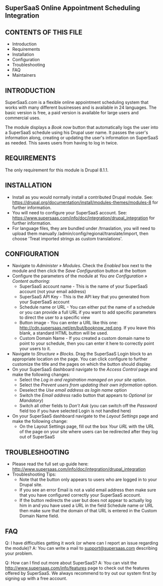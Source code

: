 SuperSaaS Online Appointment Scheduling Integration
---------------------------------------------------------

CONTENTS OF THIS FILE
---------------------

 * Introduction
 * Requirements
 * Installation
 * Configuration
 * Troubleshooting
 * FAQ
 * Maintainers

INTRODUCTION
------------

SuperSaaS.com is a flexible online appointment scheduling system that works with
many different businesses and is available in 24 languages. The basic version is
free, a paid version is available for large users and commercial uses.

The module displays a *Book now* button that automatically logs the user into a
SuperSaaS schedule using his Drupal user name. It passes the user's information
along, creating or updating the user's information on SuperSaaS as needed. This
saves users from having to log in twice.

REQUIREMENTS
------------
The only requirement for this module is Drupal 8.1.1.

INSTALLATION
------------
 * Install as you would normally install a contributed Drupal module. See:
   https://drupal.org/documentation/install/modules-themes/modules-8
   for further information.
 * You will need to configure your SuperSaaS account. See:
  https://www.supersaas.com/info/doc/integration/drupal_integration
  for further information.
 * For language files, they are bundled under /trnaslation, you will
  need to upload them manually /admin/config/regional/translate/import, then
  choose 'Treat imported strings as custom translations'.

CONFIGURATION
-------------
* Navigate to *Administer » Modules*. Check the *Enabled* box next to the module
and then click the *Save Configuration* button at the bottom
* Configure the parameters of the module at *You
are Configuration » Content authoring*:
  - SuperSaaS account name - This is the name of your SuperSaaS account
  (not your email address)
  - SuperSaaS API Key - This is the API key that you generated from your SuperSaaS account
  - Schedule name or URL - You can either put the name of a schedule or you can
  provide a full URL if you want to add specific parameters to direct
  the user to a specific view
  - Button image - You can enter a URL like this one:
  http://cdn.supersaas.net/en/but/booknow_red.png.
  If you leave this blank, a standard HTML button will be used.
  - Custom Domain Name - If you created a custom domain name to point to your
  schedule, then you can enter it here to correctly point your users to it.
* Navigate to *Structure » Blocks*. Drag the SuperSaaS Login block to
an appropriate location on the page. You can click configure to further
customize the title and the pages on which the button should display.
* On your SuperSaaS dashboard navigate to the *Access Control* page and make
the following changes:
  - Select the *Log in and registration managed on your site* option.
  - Select the *Prevent users from updating their own information* option.
  - Deselect the *Use email address as login name* option
  - Switch the *Email address* radio button that appears to *Optional*
  (or *Mandatory*)
  - Switch all other fields to *Don’t Ask* (you can switch off the *Password*
  field too if you have selected  Login is not handled here)
* On your SuperSaaS dashboard navigate to the *Layout Settings* page
and make the following change:
  - On the Layout Settings page, fill out the box *Your URL* with the URL of
  the page on your site where users can be redirected after they log out of
  SuperSaaS

TROUBLESHOOTING
---------------
* Please read the full set up guide here:
http://www.supersaas.com/info/doc/integration/drupal_integration
* Troubleshooting Tips:
  - Note that the button only appears to users who are logged in to your Drupal
  site.
  - If you see an error Email is not a valid email address then make sure that
  you have configured correctly your SuperSaaS account.
  - If the button redirects the user but does not appear to actually log him in
  and you have used a URL in the field Schedule name or URL then make sure that
  the domain of that URL is entered in the Custom Domain Name field.

FAQ
----------------
Q: I have difficulties getting it work (or where can I report an issue regarding
the module)?
A: You can write a mail to support@supersaas.com describing your problem.

Q: How can I find out more about SuperSaaS?
A: You can visit the http://www.supersaas.com/info/features page to check out
the features offered by SuperSaaS. We always recommend to try out our system
first by signing up with a free account.
